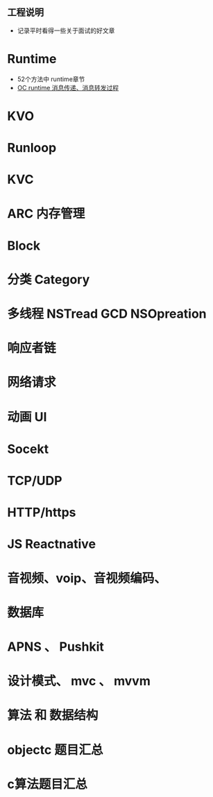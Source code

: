 
## 工程说明
  * 记录平时看得一些关于面试的好文章

# Runtime
  * 52个方法中 runtime章节
  * [OC runtime 消息传递、消息转发过程](http://tech.glowing.com/cn/objective-c-runtime/)

# KVO

# Runloop


# KVC 


# ARC  内存管理


# Block

# 分类 Category

# 多线程 NSTread GCD NSOpreation

# 响应者链


# 网络请求

# 动画 UI



# Socekt


# TCP/UDP

# HTTP/https

# JS Reactnative

# 音视频、voip、音视频编码、

# 数据库


# APNS 、 Pushkit


# 设计模式、 mvc 、 mvvm

# 算法 和  数据结构



# objectc 题目汇总


# c算法题目汇总




	

